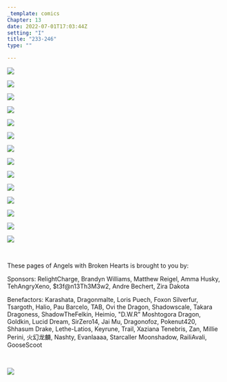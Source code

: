 ```yaml
---
_template: comics
Chapter: 13
date: 2022-07-01T17:03:44Z
setting: "I"
title: "233-246"
type: ""

---
```

![](/uploads/v-1.jpg)

![](/uploads/v-2.jpg)

![](/uploads/v-3.jpg)

![](/uploads/v-4.jpg)

![](/uploads/v-5.jpg)

![](/uploads/v-6.jpg)

![](/uploads/v-7.jpg)

![](/uploads/v-8.jpg)

![](/uploads/v-9.jpg)

![](/uploads/v-10.jpg)

![](/uploads/v-11.jpg)

![](/uploads/v-12.jpg)

![](/uploads/v-13.jpg)

![](/uploads/v-14.jpg)

<br>

<p align="left">These pages of Angels with Broken Hearts is brought to you by:</p>

<p align="left">Sponsors: RelightCharge, Brandyn Williams, Matthew Reigel, Amma Husky, TehAngryXeno, $t3f@n13Th3M3w2, Andre Bechert, Zira Dakota </p>

<p align="left">Benefactors: Karashata, Dragonmalte, Loris Puech, Foxon Silverfur, Tsargoth, Halio, Pau Barcelo, TAB, Ovi the Dragon, Shadowscale, Takara Dragoness, ShadowTheFelkin, Heimio, "D.W.R" Moshtogora Dragon, Goldkin, Lucid Dream, SirZero14, Jai Mu, Dragonofoz, Pokenut420, Shhasum Drake, Lethe-Latios, Keyrune, Trail, Xaziana Tenebris, Zan, Millie Perini, 火幻龙麟, Nashty, Evanlaaaa, Starcaller Moonshadow, RailiAvali, GooseScoot </p> <br>

[![](/uploads/patreon-banner-3.jpg)](http://patreon.com/mbsaunders)
